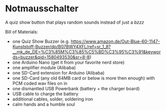 # Notmausschalter
A quiz show button that plays random sounds instead of just a *bzzz*

Bill of Materials:
- one Quiz Show Buzzer (e.g. https://www.amazon.de/Out-Blue-60-1147-Kunststoff-Buzzer/dp/B07BWY4XFL/ref=sr_1_8?__mk_de_DE=%C3%85M%C3%85%C5%BD%C3%95%C3%91&keywords=buzzer&qid=1580493530&sr=8-8)
- one Arduino Nano (get it from your favorite nerd store)
- one amplifier module (Alibaba)
- one SD-Card extension for Arduino (Alibaba)
- one SD-Card (any old 64MB card or below is more then enough) with PCM coded wav files on in
- one dismantled USB Powerbank (battery + the charger board)
- USB cable to charge the battery
- additional cables, solder, soldering iron
- calm hands and a humble soul
